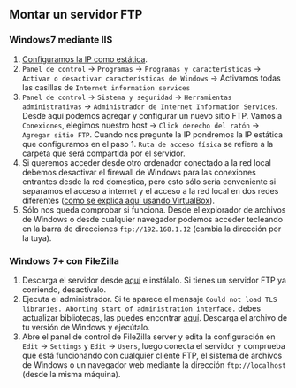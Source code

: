 ## Montar un servidor FTP

### Windows7 mediante IIS
1. [Configuramos la IP como estática](https://github.com/mondeja/fullstack/tree/master/backend/src/012-protocolos_red/IP/static).
2. `Panel de control` -> `Programas` -> `Programas y características` -> `Activar o desactivar características de Windows` -> Activamos todas las casillas de `Internet information services`
3. `Panel de control` -> `Sistema y seguridad` -> `Herramientas administrativas` -> `Administrador de Internet Information Services`. Desde aquí podemos agregar y configurar un nuevo sitio FTP. Vamos a `Conexiones`, elegimos nuestro host -> `Click derecho del ratón` -> `Agregar sitio FTP`. Cuando nos pregunte la IP pondremos la IP estática que configuramos en el paso 1. `Ruta de acceso física` se refiere a la carpeta que será compartida por el servidor.
4. Si queremos acceder desde otro ordenador conectado a la red local debemos desactivar el firewall de Windows para las conexiones entrantes desde la red doméstica, pero esto sólo sería conveniente si separamos el acceso a internet y el acceso a la red local en dos redes diferentes ([como se explica aquí usando VirtualBox](https://github.com/mondeja/fullstack/tree/master/backend/src/012-protocolos_red/network_architecture/virtual_networks/vbox/local_in_global_out.md)). 
5. Sólo nos queda comprobar si funciona. Desde el explorador de archivos de Windows o desde cualquier navegador podemos acceder tecleando en la barra de direcciones `ftp://192.168.1.12` (cambia la dirección por la tuya).

### Windows 7+ con FileZilla
1. Descarga el servidor desde [aquí](https://filezilla-project.org/download.php?type=server) e instálalo. Si tienes un servidor FTP ya corriendo, desactívalo.
2. Ejecuta el administrador. Si te aparece el mensaje `Could not load TLS libraries. Aborting start of administration interface.` debes actualizar bibliotecas, las puedes encontrar [aquí](https://rootlayer.net/billing/index.php/knowledgebase/6/How-to-fix-Could-not-load-TLS-libraries-Filezilla-Server-related-Error.html). Descarga el archivo de tu versión de Windows y ejecútalo.
3. Abre el panel de control de FileZilla server y edita la configuración en `Edit` -> `Settings` y `Edit` -> `Users`, luego conecta el servidor y comprueba que está funcionando con cualquier cliente FTP, el sistema de archivos de Windows o un navegador web mediante la dirección `ftp://localhost` (desde la misma máquina).
